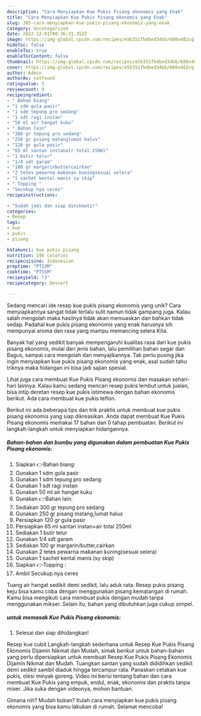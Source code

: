 ```yaml
---
description: "Cara Menyiapkan Kue Pukis Pisang ekonomis yang Enak"
title: "Cara Menyiapkan Kue Pukis Pisang ekonomis yang Enak"
slug: 305-cara-menyiapkan-kue-pukis-pisang-ekonomis-yang-enak
category: Uncategorized
date: 2022-12-01T00:36:31.352Z
image: https://img-global.cpcdn.com/recipes/e5b351fbdbed34bb/680x482cq70/kue-pukis-pisang-ekonomis-foto-resep-utama.jpg
hideToc: false
enableToc: true
enableTocContent: false
thumbnail: https://img-global.cpcdn.com/recipes/e5b351fbdbed34bb/680x482cq70/kue-pukis-pisang-ekonomis-foto-resep-utama.jpg
cover: https://img-global.cpcdn.com/recipes/e5b351fbdbed34bb/680x482cq70/kue-pukis-pisang-ekonomis-foto-resep-utama.jpg
author: Admin
authorAv: notfound
ratingvalue: 5
reviewcount: 9
recipeingredient:
- " Bahan biang"
- "1 sdm gula pasir"
- "1 sdm tepung pro sedang"
- "1 sdt ragi instan"
- "50 ml air hangat kuku"
- " Bahan lain"
- "300 gr tepung pro sedang"
- "250 gr pisang matanglumat halus"
- "120 gr gula pasir"
- "65 ml santan instanair total 250ml"
- "1 butir telur"
- "1/4 sdt garam"
- "100 gr margarinbuttercairkan"
- "2 tetes pewarna makanan kuningsesuai selera"
- "1 sachet kental manis sy skip"
- " Topping "
- "Secukup nya ceres"
recipeinstructions:

- "Sudah jadi dan siap dinikmati!"
categories:
- Resep
tags:
- kue
- pukis
- pisang

katakunci: kue pukis pisang 
nutrition: 198 calories
recipecuisine: Indonesian
preptime: "PT33M"
cooktime: "PT55M"
recipeyield: "3"
recipecategory: Dessert

---
```





Sedang mencari ide resep kue pukis pisang ekonomis yang unik? Cara menyiapkannya sangat tidak terlalu sulit namun tidak gampang juga. Kalau salah mengolah maka hasilnya tidak akan memuaskan dan bahkan tidak sedap. Padahal kue pukis pisang ekonomis yang enak harusnya sih mempunyai aroma dan rasa yang mampu memancing selera Kita.





Banyak hal yang sedikit banyak mempengaruhi kualitas rasa dari kue pukis pisang ekonomis, mulai dari jenis bahan, lalu pemilihan bahan segar dan Bagus, sampai cara mengolah dan menyajikannya. Tak perlu pusing jika ingin menyiapkan kue pukis pisang ekonomis yang enak,      asal sudah tahu triknya maka hidangan ini bisa jadi sajian spesial.














Lihat juga cara membuat Kue Pukis Pisang ekonomis dan masakan sehari-hari lainnya. Kalau kamu sedang mencari resep pukis lembut untuk jualan, bisa intip deretan resep kue pukis istimewa dengan bahan ekonomis berikut. Ada cara membuat kue pukis teflon.






Berikut ini ada beberapa tips dan trik praktis untuk membuat kue pukis pisang ekonomis yang siap dikreasikan. Anda dapat membuat Kue Pukis Pisang ekonomis memakai 17 bahan dan 0 tahap pembuatan. Berikut ini langkah-langkah untuk menyiapkan hidangannya.

<!--inarticleads1-->

##### Bahan-bahan dan bumbu yang digunakan dalam pembuatan Kue Pukis Pisang ekonomis:

1. Siapkan  👉Bahan biang:
1. Gunakan 1 sdm gula pasir
1. Gunakan 1 sdm tepung pro sedang
1. Gunakan 1 sdt ragi instan
1. Gunakan 50 ml air hangat kuku
1. Gunakan  👉Bahan lain:
1. Sediakan 300 gr tepung pro sedang
1. Gunakan 250 gr pisang matang,lumat halus
1. Persiapkan 120 gr gula pasir
1. Persiapkan 65 ml santan instan+air total 250ml
1. Sediakan 1 butir telur
1. Gunakan 1/4 sdt garam
1. Sediakan 100 gr margarin/butter,cairkan
1. Gunakan 2 tetes pewarna makanan kuning(sesuai selera)
1. Gunakan 1 sachet kental manis (sy skip)
1. Siapkan  👉Topping :
1. Ambil Secukup nya ceres


Tuang air hangat sedikit demi sedikit, lalu aduk rata. Resep pukis pisang keju bisa kamu coba dengan menggunakan pisang kematangan di rumah. Kamu bisa mengikuti cara membuat pukis dengan mudah tanpa menggunakan mikser. Selain itu, bahan yang dibutuhkan juga cukup simpel. 

<!--inarticleads2-->

#####  untuk memasak Kue Pukis Pisang ekonomis:


1. Selesai dan siap dihidangkan!

Resep kue cubit Langkah-langkah sederhana untuk Resep Kue Pukis Pisang Ekonomis Dijamin Nikmat dan Mudah, simak berikut untuk bahan-bahan yang perlu dipersiapkan untuk membuat Resep Kue Pukis Pisang Ekonomis Dijamin Nikmat dan Mudah. Tuangkan santan yang sudah dididihkan sedikit demi sedikit sambil diaduk hingga tercampur rata. Panaskan cetakan kue pukis, olesi minyak goreng. Video ini berisi tentang bahan dan cara membuat Kue Pukis yang empuk, endul, enak, ekonomis dan praktis tanpa mixer. Jika suka dengan videonya, mohon bantuan. 

Gimana nih? Mudah bukan? Itulah cara menyiapkan kue pukis pisang ekonomis yang bisa kamu lakukan di rumah. Selamat mencoba!

